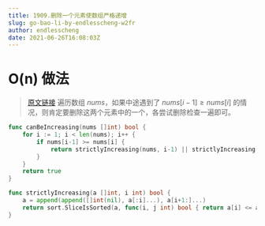 ```yaml
---
title: 1909.删除一个元素使数组严格递增
slug: go-bao-li-by-endlesscheng-w2fr
author: endlesscheng
date: 2021-06-26T16:08:03Z
---
```

# O(n) 做法
 
> [原文链接](https://leetcode.cn/problems/remove-one-element-to-make-the-array-strictly-increasing/solution/go-bao-li-by-endlesscheng-w2fr)
遍历数组 $\textit{nums}$，如果中途遇到了 $\textit{nums}[i-1]\ge\textit{nums}[i]$ 的情况，则肯定要删除这两个元素中的一个，各尝试删除检查一遍即可。

```go
func canBeIncreasing(nums []int) bool {
	for i := 1; i < len(nums); i++ {
		if nums[i-1] >= nums[i] {
			return strictlyIncreasing(nums, i-1) || strictlyIncreasing(nums, i)
		}
	}
	return true
}

func strictlyIncreasing(a []int, i int) bool {
	a = append(append([]int(nil), a[:i]...), a[i+1:]...)
	return sort.SliceIsSorted(a, func(i, j int) bool { return a[i] <= a[j] })
}
```
